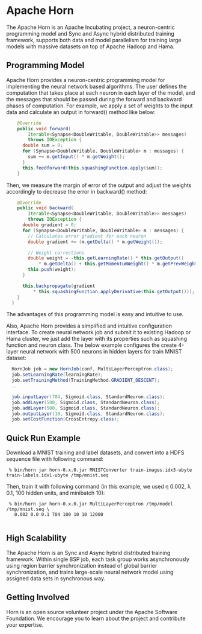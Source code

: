 # Apache Horn

The Apache Horn is an Apache Incubating project, a neuron-centric programming model and Sync and Async hybrid distributed training framework, supports both data and model parallelism for training large models with massive datasets on top of Apache Hadoop and Hama.

## Programming Model

Apache Horn provides a neuron-centric programming model for implementing the neural network based algorithms. The user defines the computation that takes place at each neuron in each layer of the model, and the messages that should be passed during the forward and backward phases of computation. For example, we apply a set of weights to the input data and calculate an output in forward() method like below:
```Java
    @Override
    public void forward(
        Iterable<Synapse<DoubleWritable, DoubleWritable>> messages)
        throws IOException {
      double sum = 0;
      for (Synapse<DoubleWritable, DoubleWritable> m : messages) {
        sum += m.getInput() * m.getWeight();
      }
      this.feedforward(this.squashingFunction.apply(sum));
    }
```
Then, we measure the margin of error of the output and adjust the weights accordingly to decrease the error in backward() method:
```Java
    @Override
    public void backward(
        Iterable<Synapse<DoubleWritable, DoubleWritable>> messages)
        throws IOException {
      double gradient = 0;
      for (Synapse<DoubleWritable, DoubleWritable> m : messages) {
        // Calculates error gradient for each neuron
        double gradient += (m.getDelta() * m.getWeight());

        // Weight corrections
        double weight = -this.getLearningRate() * this.getOutput()
            * m.getDelta() + this.getMomentumWeight() * m.getPrevWeight();
        this.push(weight);
      }

      this.backpropagate(gradient
          * this.squashingFunction.applyDerivative(this.getOutput()));
    }
  }
```
The advantages of this programming model is easy and intuitive to use.

Also, Apache Horn provides a simplified and intuitive configuration interface. To create neural network job and submit it to existing Hadoop or Hama cluster, we just add the layer with its properties such as squashing function and neuron class. The below example configures the create 4-layer neural network with 500 neurons in hidden layers for train MNIST dataset:
```Java
  HornJob job = new HornJob(conf, MultiLayerPerceptron.class);
  job.setLearningRate(learningRate);
  job.setTrainingMethod(TrainingMethod.GRADIENT_DESCENT);
  ..

  job.inputLayer(784, Sigmoid.class, StandardNeuron.class);
  job.addLayer(500, Sigmoid.class, StandardNeuron.class);
  job.addLayer(500, Sigmoid.class, StandardNeuron.class);
  job.outputLayer(10, Sigmoid.class, StandardNeuron.class);
  job.setCostFunction(CrossEntropy.class);
```

## Quick Run Example

Download a MNIST training and label datasets, and convert into a HDFS sequence file with following command:
```
 % bin/horn jar horn-0.x.0.jar MNISTConverter train-images.idx3-ubyte train-labels.idx1-ubyte /tmp/mnist.seq 
```

Then, train it with following command (in this example, we used η 0.002, λ 0.1, 100 hidden units, and minibatch 10):
```
 % bin/horn jar horn-0.x.0.jar MultiLayerPerceptron /tmp/model /tmp/mnist.seq \
   0.002 0.0 0.1 784 100 10 10 12000
 
```

## High Scalability

The Apache Horn is an Sync and Async hybrid distributed training framework. Within single BSP job, each task group works asynchronously using region barrier synchronization instead of global barrier synchronization, and trains large-scale neural network model using assigned data sets in synchronous way.

## Getting Involved

Horn is an open source volunteer project under the Apache Software Foundation. We encourage you to learn about the project and contribute your expertise.

